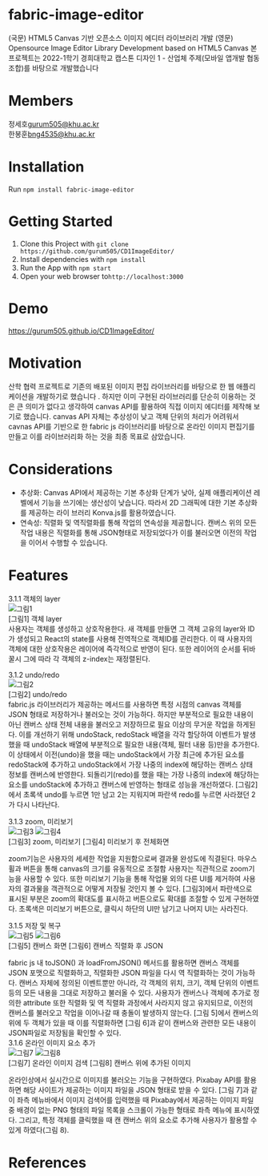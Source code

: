 # fabric-image-editor
(국문) HTML5 Canvas 기반 오픈소스 이미지 에디터 라이브러리 개발
(영문) Opensource Image Editor Library Development based on HTML5 Canvas
본 프로젝트는 2022-1학기 경희대학교 캡스톤 디자인 1 - 산업체 주제(모바일 앱개발 협동조합)를 바탕으로 개발했습니다

# Members
정세호<gurum505@khu.ac.kr>  
한봉훈<bng4535@khu.ac.kr>  
# Installation
Run ```npm install fabric-image-editor```

# Getting Started
1. Clone this Project with ```git clone https://github.com/gurum505/CD1ImageEditor/```
2. Install dependencies with ```npm install```
3. Run the App with ```npm start```
4. Open your web browser to```http://localhost:3000```

# Demo
https://gurum505.github.io/CD1ImageEditor/

# Motivation
산학 협력 프로젝트로 기존의 배포된 이미지 편집 라이브러리를 바탕으로 한 웹 애플리케이션을 개발하기로 했습니다 . 하지만 이미 구현된 라이브러리를 단순히 이용하는 것은 큰 의미가 없다고 생각하여 canvas API를 활용하여 직접 이미지 에디터를 제작해 보기로 했습니다. canvas API 자체는 추상성이 낮고 객체 단위의 처리가 어려워서 cavnas API를 기반으로 한 fabric js 라이브러리를 바탕으로 온라인 이미지 편집기를 만들고 이를 라이브러리화 하는 것을 최종 목표로 삼았습니다.
# Considerations
<ul>
<li>
  추상화: Canvas API에서 제공하는 기본 추상화 단계가 낮아, 실제 애플리케이션 레벨에서 기능을 쓰기에는 생산성이 낮습니다. 따라서 2D 그래픽에 대한 기본 추상화를 제공하는 라이  브러리 Konva.js를 활용하였습니다.
</li>
<li>
  연속성: 직렬화 및 역직렬화를 통해 작업의 연속성을 제공합니다. 캔버스 위의 모든 작업 내용은 직렬화를 통해 JSON형태로 저장되었다가 이를 불러오면 이전의 작업을 이어서 수행할 수 있습니다. 
</li>
</ul>

# Features

3.1.1   객체의 layer 
<br>
![그림1](https://user-images.githubusercontent.com/33712528/172047275-019d6523-6f9a-456e-bc64-819f0606dccf.png)
<br>[그림1] 객체 layer
<br>
사용자는 객체를 생성하고 상호작용한다. 새 객체를 만들면 그 객체 고유의 layer와 ID가 생성되고 React의 state를 사용해 전역적으로 객체ID를 관리한다. 이 때 사용자의 객체에 대한 상호작용은  레이어에 즉각적으로 반영이 된다. 또한 레이어의 순서를 뒤바꿀시 그에 따라 각 객체의 z-index는 재정렬된다.


3.1.2   undo/redo 
<br>
![그림2](https://user-images.githubusercontent.com/33712528/172047300-1ffcd38a-d952-47e7-89ef-432b8830a7df.png)
<br>[그림2] undo/redo <br>
     fabric.js 라이브러리가 제공하는 메서드를 사용하면 특정 시점의 canvas 객체를 JSON 형태로 저장하거나 불러오는 것이 가능하다. 하지만 부분적으로 필요한 내용이 아닌 캔버스 상태 전체 내용을 불러오고 저장하므로 필요 이상의 무거운 작업을 하게된다. 이를 개선하기 위해 undoStack, redoStack 배열을 각각 할당하여 이벤트가 발생했을 때 undoStack 배열에 부분적으로 필요한 내용(객체, 필터 내용 등)만을 추가한다. 이 상태에서 이전(undo)을 했을 때는 undoStack에서 가장 최근에 추가된 요소를 redoStack에 추가하고 undoStack에서 가장 나중의 index에 해당하는 캔버스 상태 정보를 캔버스에 반영한다. 되돌리기(redo)를 했을 때는 가장 나중의 index에 해당하는 요소를 undoStack에 추가하고 캔버스에 반영하는 형태로 성능을 개선하였다.  [그림2]에서 초록색 undo를 누르면 1만 남고 2는 지워지며 파란색 redo를 누르면 사라졌던 2가 다시 나타난다.                                               <br>
     
     
3.1.3   zoom,  미리보기 
<br>
![그림3](https://user-images.githubusercontent.com/33712528/172047301-6b2f7ee5-1daa-4db4-a951-440d39250e2b.png)
![그림4](https://user-images.githubusercontent.com/33712528/172047302-03d9f0f8-5ad5-49f4-bb21-d0aa02e2abff.png)
<br>
[그림3] zoom, 미리보기		                       [그림4] 미리보기 후 전체화면
<br>

zoom기능은 사용자의 세세한 작업을 지원함으로써 결과물 완성도에 직결된다. 마우스 휠과 버튼을 통해 canvas의 크기를 유동적으로 조절함 사용자는 직관적으로 zoom기능을 사용할 수 있다. 또한 미리보기 기능을 통해 작업물 외의 다른 UI를  제거하여 사용자의 결과물을 객관적으로 어떻게 저장될 것인지 볼 수 있다.  [그림3]에서 파란색으로 표시된 부분은 zoom의 확대도를 표시하고 버튼으로도 확대를 조절할 수 있게 구현하였다. 초록색은 미리보기 버튼으로, 클릭시 하단의 UI만 남기고 나머지 UI는 사라진다.



3.1.5   저장 및 복구 
<br>
![그림5](https://user-images.githubusercontent.com/33712528/172047306-539126b9-1714-4b17-b7ff-1fbae19d896f.png)
![그림6](https://user-images.githubusercontent.com/33712528/172047307-3504af97-4921-42cf-bc7f-79013ff21ee7.png)
<br>
  [그림5] 캔버스 화면                                              [그림6] 캔버스 직렬화 후 JSON
<br>

  fabric js 내 toJSON() 과 loadFromJSON() 메서드를 활용하면 캔버스 객체를 JSON 포맷으로 직렬화하고, 직렬화한 JSON 파일을 다시 역 직렬화하는 것이 가능하다. 캔버스 자체에 정의된 이벤트뿐만 아니라, 각 객체의 위치, 크기, 객체 단위의 이벤트 등의 모든 내용을 그대로 저장하고 불러올 수 있다. 사용자가 캔버스나 객체에 추가로 정의한 attribute 또한 직렬화 및 역 직렬화 과정에서 사라지지 않고 유지되므로, 이전의 캔버스를 불러오고 작업을 이어나갈 때 충돌이 발생하지 않는다. [그림 5]에서  캔버스의 위에  두 객체가 있을 때 이를 직렬화하면 [그림  6]과 같이 캔버스와 관련한 모든 내용이 JSON파일로 저장됨을 확인할 수 있다. 
<br>
     3.1.6  온라인 이미지 요소 추가
<br>
![그림7](https://user-images.githubusercontent.com/33712528/172047309-23c1c0ca-4ef8-4fc8-b472-80da9fbc567a.png)
![그림8](https://user-images.githubusercontent.com/33712528/172047310-97f10872-a7e6-455d-816a-de06b7c8da98.png)
<br>
  [그림7] 온라인 이미지 검색                                  [그림8] 캔버스 위에 추가된 이미지
<br>

  온라인상에서 실시간으로 이미지를 불러오는 기능을 구현하였다. Pixabay API를 활용하면 해당 사이트가 제공하는 이미지 파일을 JSON 형태로 받을 수 있다. [그림 7]과 같이 좌측 메뉴바에서 이미지 검색어를 입력했을 때 Pixabay에서 제공하는 이미지 파일 중 배경이 없는 PNG 형태의 파일 목록을 스크롤이 가능한 형태로 좌측 메뉴에 표시하였다. 그리고, 특정 객체를 클릭했을 때 캔 캔버스 위의  요소로 추가해 사용자가 활용할 수 있게 하였다(그림 8).


# References

